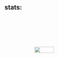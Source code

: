 ## stats:

<div style="display: flex; flex-direction: row;">
 <img class="img" style=" width: 36%; margin: 100px" src="https://github-readme-stats.vercel.app/api/top-langs/?username=gnori-zon&layout=compact&theme=vision-friendly-dark&cache-buster=20240108" />
</div>
